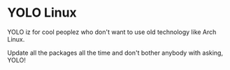 YOLO Linux
==========

YOLO iz for cool peoplez who don't want to use old technology like Arch Linux.

Update all the packages all the time and don't bother anybody with asking, YOLO!

